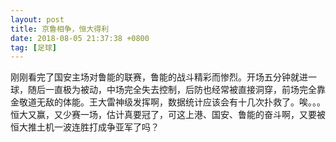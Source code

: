 ```yaml
---
layout: post
title: 京鲁相争，恒大得利
date: 2018-08-05 21:37:38 +0800
tag: [足球]
---
```


刚刚看完了国安主场对鲁能的联赛，鲁能的战斗精彩而惨烈。开场五分钟就进一球，随后一直极为被动，中场完全失去控制，后防也经常被直接洞穿，前场完全靠金敬道无敌的体能。王大雷神级发挥啊，数据统计应该会有十几次扑救了。唉。。。恒大又赢，又少赛一场，估计真要冠了，可这上港、国安、鲁能的奋斗啊，又要被恒大推土机一波连胜打成争亚军了吗？